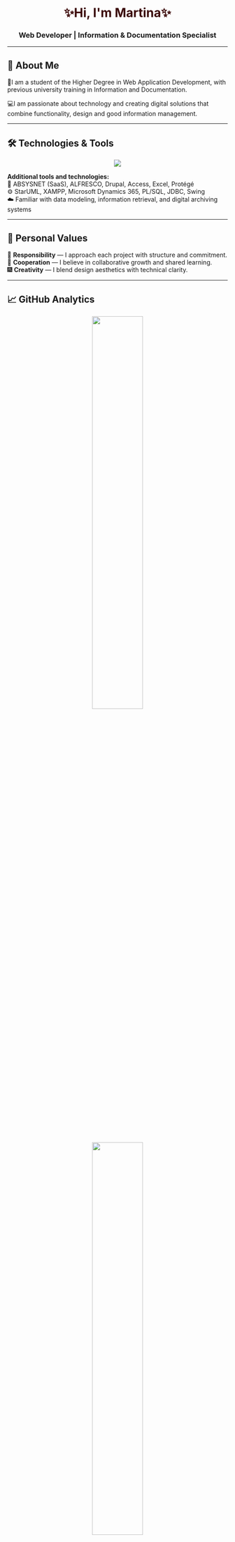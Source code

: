 <!-- GitHub README for Martina Pérez -->

<h1 align="center" style="color:#3b0808;">✨Hi, I'm Martina✨</h1>
<h3 align="center">Web Developer | Information & Documentation Specialist</h3>

---

## 🌸 About Me

🎇I am a student of the Higher Degree in Web Application Development, with previous university training in Information and Documentation. 

💻I am passionate about technology and creating digital solutions that combine functionality, design and good information management.

---

## 🛠️ Technologies & Tools

<p align="center">
  <img src="https://skillicons.dev/icons?i=ai,angular,azure,cassandra,cloudflare,css,discord,figma,git,github,gmail,html,idea,java,jquery,js,linkedin,linux,maven,mongodb,mysql,nodejs,notion,php,postgres,postman,powershell,py,r,raspberrypi,sublime,twitter,ubuntu,visualstudio,vscode,windows,wordpress" />
</p>

**Additional tools and technologies:**                                                                 
🧩 ABSYSNET (SaaS), ALFRESCO, Drupal, Access, Excel, Protégé                                                        
⚙️ StarUML, XAMPP, Microsoft Dynamics 365, PL/SQL, JDBC, Swing                                                            
☁️ Familiar with data modeling, information retrieval, and digital archiving systems  

---

## 🌹 Personal Values

🎀 **Responsibility** — I approach each project with structure and commitment.  
🌌 **Cooperation** — I believe in collaborative growth and shared learning.  
🎆 **Creativity** — I blend design aesthetics with technical clarity.  


---

## 📈 GitHub Analytics

<p align="center">
  <img width="48%" src="https://github-readme-stats.vercel.app/api?username=martinapm&show_icons=true&title_color=3b0808&icon_color=711e1e&text_color=5a3a3a&bg_color=b18f8f&border_color=5a3a3a" />
  <br><br>
  <img width="48%" src="https://github-readme-stats.vercel.app/api/top-langs/?username=martinapm&layout=compact&title_color=3b0808&text_color=5a3a3a&bg_color=b18f8f&border_color=5a3a3a" />
</p>

---


<p align="center" style="color:#3b0808;">
  ⭐Crafted by Martina⭐
</p>

---
